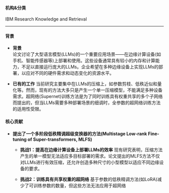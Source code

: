 #### 机构&分类
IBM Research
Knowledge and Retrieval
  
---

#### 背景
- **背景**       
    论文讨论了大型语言模型(LLMs)的一个重要应用场景——在边缘计算设备(如手机、智能传感器等)上部署和使用。这些设备通常具有较小的内存和计算能力，不足以直接运行庞大的LLMs。企业希望在多种边缘设备上实现LLMs的部署，以应对不同的硬件需求和动态变化的资源水平。

- **已有的工作**
    当前研究主要集中在LLMs的压缩上，如参数剪枝、低秩近似和量化等。然而，现有的方法大多只是产生一个单一压缩模型，不能满足多种设备需求。超网络(Supernet)训练方法是为了同时训练具有权重共享的多个子网络而提出的，但当LLMs需要多种部署场景的细调时，全参数的超网络训练方法的适用性受限。

#### 核心贡献
- **提出了一个多阶段低秩精调超级变换器的方法(Multistage Low-rank Fine-tuning of Super-transformers, MLFS)**
    - **挑战1：提高在边缘计算设备上部署LLMs的效率**
        现有研究表明，压缩方法产生的单一模型无法适应多目标部署的需求。论文提出的MLFS方法不仅对LLMs进行有效压缩，还允许创造多种尺寸的小型模型以适应不同边缘设备的要求。

    - **挑战2：训练具有共享权重的超网络**
        基于参数的低秩精调方法(如LoRA)减少了可训练参数的数量，但这些方法无法应用于超网络